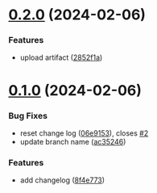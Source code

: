 # [0.2.0](https://github.com/nhpatten/greetings-ci/compare/v0.1.0...v0.2.0) (2024-02-06)


### Features

* upload artifact ([2852f1a](https://github.com/nhpatten/greetings-ci/commit/2852f1afc56199b5093dd0887fb07f8430e42073))



# [0.1.0](https://github.com/nhpatten/greetings-ci/compare/8f4e7739790e5f355d66fb2b3059ed20a4b41cbc...v0.1.0) (2024-02-06)


### Bug Fixes

* reset change log ([06e9153](https://github.com/nhpatten/greetings-ci/commit/06e9153f76d81ff95577a780ecc9995255d03f35)), closes [#2](https://github.com/nhpatten/greetings-ci/issues/2)
* update branch name ([ac35246](https://github.com/nhpatten/greetings-ci/commit/ac352468662e596729252590b69b1e47e0489834))


### Features

* add changelog ([8f4e773](https://github.com/nhpatten/greetings-ci/commit/8f4e7739790e5f355d66fb2b3059ed20a4b41cbc))



